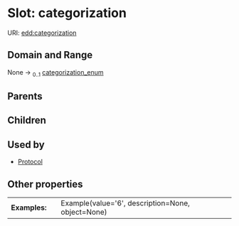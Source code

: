 
# Slot: categorization



URI: [edd:categorization](https://w3id.org/eddcategorization)


## Domain and Range

None &#8594;  <sub>0..1</sub> [categorization_enum](categorization_enum.md)

## Parents


## Children


## Used by

 * [Protocol](Protocol.md)

## Other properties

|  |  |  |
| --- | --- | --- |
| **Examples:** | | Example(value='6', description=None, object=None) |